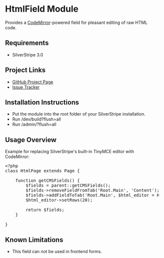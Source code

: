 # HtmlField Module

Provides a [CodeMirror](http://codemirror.net/)-powered field for pleasant editing of raw HTML code.

## Requirements

 * SilverStripe 3.0

## Project Links

*  [GitHub Project Page](https://github.com/timonr/htmlfield)
*  [Issue Tracker](https://github.com/timonr/htmlfield/issues)

## Installation Instructions

*  Put the module into the root folder of your SilverStripe installation.
*  Run /dev/build?flush=all
*  Run /admin/?flush=all

## Usage Overview

Example for replacing SilverStripe's built-in TinyMCE editor with CodeMirror:

<pre>
&lt;?php
class HtmlPage extends Page {

    function getCMSFields() {
        $fields = parent::getCMSFields();
        $fields->removeFieldFromTab('Root.Main', 'Content');
        $fields->addFieldToTab('Root.Main', $html_editor = HtmlField::create('Content', 'HTML Content'));
        $html_editor->setRows(20);
        
        return $fields;
    }

}
</pre>

## Known Limitations

*  This field can not be used in frontend forms.
